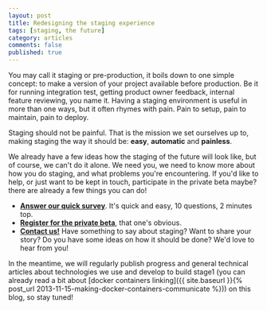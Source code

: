 ```yaml
---
layout: post
title: Redesigning the staging experience
tags: [staging, the future]
category: articles
comments: false
published: true
---
```


You may call it staging or pre-production, it boils down to one simple concept: to make a version of your project available before production. Be it for running integration test, getting product owner feedback, internal feature reviewing, you name it. Having a staging environment is useful in more than one ways, but it often rhymes with pain. Pain to setup, pain to maintain, pain to deploy.

Staging should not be painful. That is the mission we set ourselves up to, making staging the way it should be: __easy__, __automatic__ and __painless__.

We already have a few ideas how the staging of the future will look like, but of course, we can't do it alone. We need you, we need to know more about how you do staging, and what problems you're encountering. If you'd like to help, or just want to be kept in touch, participate in the private beta maybe? there are already a few things you can do!

* [__Answer our quick survey__](http://stage1.io/survey). It's quick and easy, 10 questions, 2 minutes top.
* [__Register for the private beta__](http://stage1.io/beta), that one's obvious.
* [__Contact us!__](mailto:geoffrey@stage1.io) Have something to say about staging? Want to share your story? Do you have some ideas on how it should be done? We'd love to hear from you!

In the meantime, we will regularly publish progress and general technical articles about technologies we use and develop to build stage1 (you can already read a bit about [docker containers linking]({{ site.baseurl }}{% post_url 2013-11-15-making-docker-containers-communicate %})) on this blog, so stay tuned!
